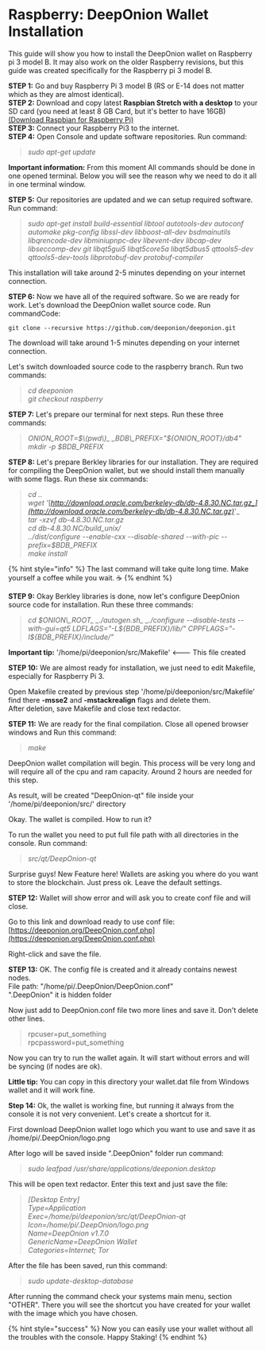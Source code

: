 # Raspberry: DeepOnion Wallet Installation

This guide will show you how to install the DeepOnion wallet on Raspberry pi 3 model B. It may also work on the older Raspberry revisions, but this guide was created specifically for the Raspberry pi 3 model B.

**STEP 1:** Go and buy Raspberry Pi 3 model B \(RS or E-14 does not matter which as they are almost identical\).  
**STEP 2:** Download and copy latest **Raspbian Stretch with a desktop** to your SD card \(you need at least 8 GB Card, but it's better to have 16GB\) [\(Download Raspbian for Raspberry Pi\)](https://www.raspberrypi.org/downloads/raspbian/)  
**STEP 3:** Connect your Raspberry Pi3 to the internet.  
**STEP 4:** Open Console and update software repositories. Run command:

> _sudo apt-get update_

**Important information:** From this moment All commands should be done in one opened terminal. Below you will see the reason why we need to do it all in one terminal window.  
  
**STEP 5:** Our repositories are updated and we can setup required software. Run command:

> _sudo apt-get install build-essential libtool autotools-dev autoconf automake pkg-config libssl-dev libboost-all-dev bsdmainutils libqrencode-dev libminiupnpc-dev libevent-dev libcap-dev libseccomp-dev git libqt5gui5 libqt5core5a libqt5dbus5 qttools5-dev qttools5-dev-tools libprotobuf-dev protobuf-compiler_

This installation will take around 2-5 minutes depending on your internet connection.  
  
**STEP 6:** Now we have all of the required software. So we are ready for work. Let's download the DeepOnion wallet source code. Run commandCode:

```text
git clone --recursive https://github.com/deeponion/deeponion.git
```

The download will take around 1-5 minutes depending on your internet connection.

Let's switch downloaded source code to the raspberry branch. Run two commands:

> _cd deeponion_  
> _git checkout raspberry_

**STEP 7:** Let's prepare our terminal for next steps. Run these three commands:

> _ONION\_ROOT=$\(pwd\)_  
> _BDB\_PREFIX="${ONION\_ROOT}/db4"_  
> _mkdir -p $BDB\_PREFIX_

**STEP 8:** Let's prepare Berkley libraries for our installation. They are required for compiling the DeepOnion wallet, but we should install them manually with some flags. Run these six commands:

> _cd .._  
> _wget '_[_http://download.oracle.com/berkeley-db/db-4.8.30.NC.tar.gz_](http://download.oracle.com/berkeley-db/db-4.8.30.NC.tar.gz)_'_  
> _tar -xzvf db-4.8.30.NC.tar.gz_  
> _cd db-4.8.30.NC/build\_unix/_  
> _../dist/configure --enable-cxx --disable-shared --with-pic --prefix=$BDB\_PREFIX_  
> _make install_

{% hint style="info" %}
The last command will take quite long time. Make yourself a coffee while you wait. ☕
{% endhint %}

**STEP 9:** Okay Berkley libraries is done, now let's configure DeepOnion source code for installation. Run these three commands:

> _cd $ONION\_ROOT_  
> _./autogen.sh_  
> _./configure --disable-tests --with-gui=qt5 LDFLAGS="-L${BDB\_PREFIX}/lib/" CPPFLAGS="-I${BDB\_PREFIX}/include/"_

**Important tip:** '/home/pi/deeponion/src/Makefile' &lt;--- This file created

**STEP 10:** We are almost ready for installation, we just need to edit Makefile, especially for Raspberry Pi 3.

Open Makefile created by previous step '/home/pi/deeponion/src/Makefile'  
find there **-msse2** and **-mstackrealign** flags and delete them.  
After deletion, save Makefile and close text redactor.

**STEP 11:** We are ready for the final compilation. Close all opened browser windows and Run this command:

> _make_

DeepOnion wallet compilation will begin. This process will be very long and will require all of the cpu and ram capacity. Around 2 hours are needed for this step.

As result, will be created "DeepOnion-qt" file inside your '/home/pi/deeponion/src/' directory  
  
Okay. The wallet is compiled. How to run it?

To run the wallet you need to put full file path with all directories in the console. Run command: 

> _src/qt/DeepOnion-qt_

Surprise guys! New Feature here! Wallets are asking you where do you want to store the blockchain. Just press ok. Leave the default settings.

**STEP 12:** Wallet will show error and will ask you to create conf file and will close.

Go to this link and download ready to use conf file: [https://deeponion.org/DeepOnion.conf.php](https://deeponion.org/DeepOnion.conf.php)

Right-click and save the file.

**STEP 13:** OK. The config file is created and it already contains newest nodes.  
File path: "/home/pi/.DeepOnion/DeepOnion.conf"  
".DeepOnion" it is hidden folder  
  
Now just add to DeepOnion.conf file two more lines and save it. Don't delete other lines.

> rpcuser=put\_something  
> rpcpassword=put\_something

Now you can try to run the wallet again. It will start without errors and will be syncing \(if nodes are ok\).

**Little tip:** You can copy in this directory your wallet.dat file from Windows wallet and it will work fine.  
  
**Step 14:** Ok, the wallet is working fine, but running it always from the console it is not very convenient. Let's create a shortcut for it.

First download DeepOnion wallet logo which you want to use and save it as  
/home/pi/.DeepOnion/logo.png

After logo will be saved inside ".DeepOnion" folder run command:

> _sudo leafpad /usr/share/applications/deeponion.desktop_

This will be open text redactor. Enter this text and just save the file:

> _\[Desktop Entry\]_  
> _Type=Application_  
> _Exec=/home/pi/deeponion/src/qt/DeepOnion-qt_  
> _Icon=/home/pi/.DeepOnion/logo.png_  
> _Name=DeepOnion v1.7.0_  
> _GenericName=DeepOnion Wallet_  
> _Categories=Internet; Tor_

After the file has been saved, run this command:

> _sudo update-desktop-database_

After running the command check your systems main menu, section "OTHER". There you will see the shortcut you have created for your wallet with the image which you have chosen.

{% hint style="success" %}
Now you can easily use your wallet without all the troubles with the console. Happy Staking!
{% endhint %}

